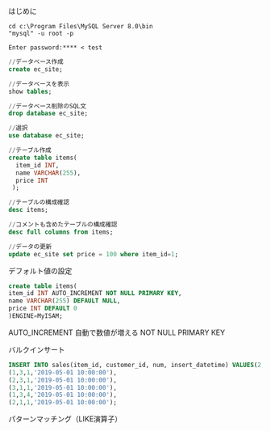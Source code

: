 はじめに


```console
cd c:\Program Files\MySQL Server 8.0\bin
"mysql" -u root -p

Enter password:**** < test
```

```SQL
//データベース作成
create ec_site;

//データベースを表示
show tables;

//データベース削除のSQL文
drop database ec_site;

//選択
use database ec_site;

//テーブル作成
create table items(
  item_id INT,
  name VARCHAR(255),
  price INT
 );

//テーブルの構成確認
desc items;

//コメントも含めたテーブルの構成確認
desc full columns from items;

//データの更新
update ec_site set price = 100 where item_id=1;


```


デフォルト値の設定
```SQL
create table items(
item_id INT AUTO_INCREMENT NOT NULL PRIMARY KEY,
name VARCHAR(255) DEFAULT NULL,
price INT DEFAULT 0
)ENGINE=MyISAM;
```

AUTO_INCREMENT 自動で数値が増える
NOT NULL
PRIMARY KEY

バルクインサート
```SQL
INSERT INTO sales(item_id, customer_id, num, insert_datetime) VALUES(2,3,1,'2019-05-01 10:00:00'),
(1,3,1,'2019-05-01 10:00:00'),
(2,3,1,'2019-05-01 10:00:00'),
(3,1,1,'2019-05-01 10:00:00'),
(1,3,4,'2019-05-01 10:00:00'),
(2,1,1,'2019-05-01 10:00:00');
```

パターンマッチング（LIKE演算子）
